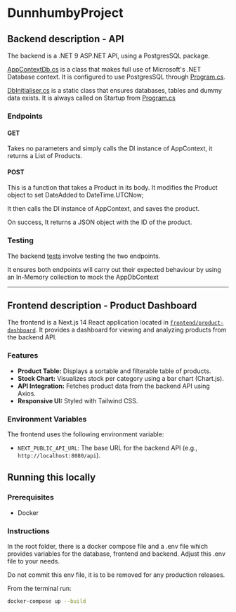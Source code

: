 # DunnhumbyProject

## Backend description - API

The backend is a .NET 9 ASP.NET API, using a PostgresSQL package.

[AppContextDb.cs](./backend/ProductDashboard.API/Services/AppDbContext.cs) is a class that makes full use of Microsoft's .NET Database context. It is configured to use PostgresSQL through [Program.cs](./backend/ProductDashboard.API/Program.cs).

[DbInitialiser.cs](./backend/ProductDashboard.API/Services/DbInitialiser.cs) is a static class that ensures databases, tables and dummy data exists. It is always called on Startup from [Program.cs](/backend/ProductDashboard.API/Program.cs)

### Endpoints

#### GET

Takes no parameters and simply calls the DI instance of AppContext, it returns a List of Products.

#### POST

This is a function that takes a Product in its body. It modifies the Product object to set DateAdded to DateTime.UTCNow;

It then calls the DI instance of AppContext, and saves the product.

On success, It returns a JSON object with the ID of the product.

### Testing

The backend [tests](./backend/ProductDashboard.Tests/ControllerTests.cs) involve testing the two endpoints.

It ensures both endpoints will carry out their expected behaviour by using an In-Memory collection to mock the AppDbContext

---

## Frontend description - Product Dashboard

The frontend is a Next.js 14 React application located in [`frontend/product-dashboard`](./frontend/product-dashboard). It provides a dashboard for viewing and analyzing products from the backend API.

### Features

- **Product Table:** Displays a sortable and filterable table of products.
- **Stock Chart:** Visualizes stock per category using a bar chart (Chart.js).
- **API Integration:** Fetches product data from the backend API using Axios.
- **Responsive UI:** Styled with Tailwind CSS.

### Environment Variables

The frontend uses the following environment variable:

- `NEXT_PUBLIC_API_URL`: The base URL for the backend API (e.g., `http://localhost:8080/api`).

## Running this locally

### Prerequisites

 - Docker

### Instructions

In the root folder, there is a docker compose file and a .env file which provides variables for the database, frontend and backend. Adjust this .env file to your needs.

Do not commit this env file, it is to be removed for any production releases.

From the terminal run:

```bash
docker-compose up --build
```
